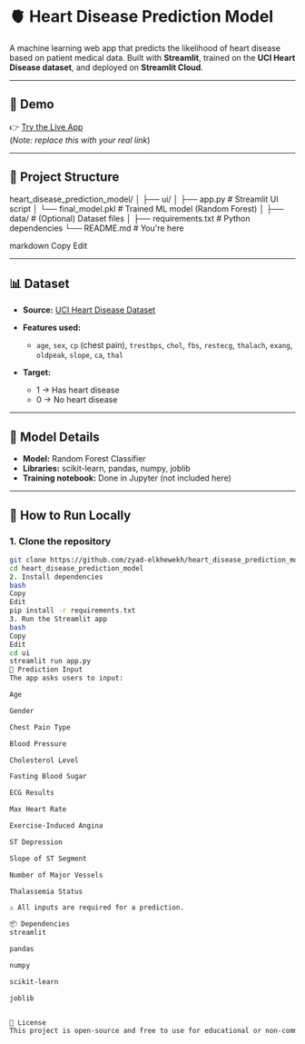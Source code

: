 # 🫀 Heart Disease Prediction Model

A machine learning web app that predicts the likelihood of heart disease based on patient medical data. Built with **Streamlit**, trained on the **UCI Heart Disease dataset**, and deployed on **Streamlit Cloud**.

---

## 📌 Demo

👉 [Try the Live App](https://your-app-link.streamlit.app)  
(*Note: replace this with your real link*)

---

## 📂 Project Structure

heart_disease_prediction_model/
│
├── ui/
│ ├── app.py # Streamlit UI script
│ └── final_model.pkl # Trained ML model (Random Forest)
│
├── data/ # (Optional) Dataset files
│
├── requirements.txt # Python dependencies
└── README.md # You're here

markdown
Copy
Edit

---

## 📊 Dataset

- **Source:** [UCI Heart Disease Dataset](https://archive.ics.uci.edu/ml/datasets/heart+Disease)
- **Features used:**
  - `age`, `sex`, `cp` (chest pain), `trestbps`, `chol`, `fbs`, `restecg`, `thalach`, `exang`, `oldpeak`, `slope`, `ca`, `thal`

- **Target:**
  - 1 → Has heart disease  
  - 0 → No heart disease

---

## 🤖 Model Details

- **Model:** Random Forest Classifier  
- **Libraries:** scikit-learn, pandas, numpy, joblib  
- **Training notebook:** Done in Jupyter (not included here)

---

## 🚀 How to Run Locally

### 1. Clone the repository
```bash
git clone https://github.com/zyad-elkhewekh/heart_disease_prediction_model.git
cd heart_disease_prediction_model
2. Install dependencies
bash
Copy
Edit
pip install -r requirements.txt
3. Run the Streamlit app
bash
Copy
Edit
cd ui
streamlit run app.py
🧠 Prediction Input
The app asks users to input:

Age

Gender

Chest Pain Type

Blood Pressure

Cholesterol Level

Fasting Blood Sugar

ECG Results

Max Heart Rate

Exercise-Induced Angina

ST Depression

Slope of ST Segment

Number of Major Vessels

Thalassemia Status

⚠️ All inputs are required for a prediction.

📦 Dependencies
streamlit

pandas

numpy

scikit-learn

joblib


📝 License
This project is open-source and free to use for educational or non-commercial purposes.

